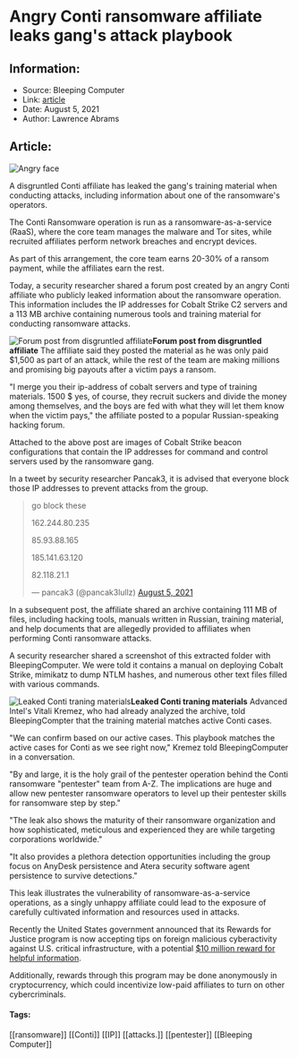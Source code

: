 # Angry Conti ransomware affiliate leaks gang's attack playbook
### 

## Information:
+ Source: Bleeping Computer
+ Link: [article](https://www.bleepingcomputer.com/news/security/angry-conti-ransomware-affiliate-leaks-gangs-attack-playbook/)
+ Date: August 5, 2021
+ Author: Lawrence Abrams


## Article:
![Angry face](https://www.bleepstatic.com/content/hl-images/2021/08/05/angry-face.jpg)


A disgruntled Conti affiliate has leaked the gang's training material when conducting attacks, including information about one of the ransomware's operators.


The Conti Ransomware operation is run as a ransomware-as-a-service (RaaS), where the core team manages the malware and Tor sites, while recruited affiliates perform network breaches and encrypt devices.


As part of this arrangement, the core team earns 20-30% of a ransom payment, while the affiliates earn the rest.


Today, a security researcher shared a forum post created by an angry Conti affiliate who publicly leaked information about the ransomware operation. This information includes the IP addresses for Cobalt Strike C2 servers and a 113 MB archive containing numerous tools and training material for conducting ransomware attacks.



![Forum post from disgruntled affiliate](https://www.bleepstatic.com/images/news/ransomware/c/conti/leaked-playbook/forum-post.jpg)**Forum post from disgruntled affiliate**
The affiliate said they posted the material as he was only paid $1,500 as part of an attack, while the rest of the team are making millions and promising big payouts after a victim pays a ransom.


"I merge you their ip-address of cobalt servers and type of training materials. 1500 $ yes, of course, they recruit suckers and divide the money among themselves, and the boys are fed with what they will let them know when the victim pays," the affiliate posted to a popular Russian-speaking hacking forum.


Attached to the above post are images of Cobalt Strike beacon configurations that contain the IP addresses for command and control servers used by the ransomware gang.


In a tweet by security researcher Pancak3, it is advised that everyone block those IP addresses to prevent attacks from the group.




> 
> go block these  
> 
> 162.244.80.235  
> 
> 85.93.88.165  
> 
> 185.141.63.120  
> 
> 82.118.21.1
> 
> 
> — pancak3 (@pancak3lullz) [August 5, 2021](https://twitter.com/pancak3lullz/status/1423324601346629635?ref_src=twsrc%5Etfw)


In a subsequent post, the affiliate shared an archive containing 111 MB of files, including hacking tools, manuals written in Russian, training material, and help documents that are allegedly provided to affiliates when performing Conti ransomware attacks.


A security researcher shared a screenshot of this extracted folder with BleepingComputer. We were told it contains a manual on deploying Cobalt Strike, mimikatz to dump NTLM hashes, and numerous other text files filled with various commands.



![Leaked Conti traning materials](https://www.bleepstatic.com/images/news/ransomware/c/conti/leaked-playbook/folder-listing.jpg)**Leaked Conti traning materials**
Advanced Intel's Vitali Kremez, who had already analyzed the archive, told BleepingCompter that the training material matches active Conti cases.


"We can confirm based on our active cases. This playbook matches the active cases for Conti as we see right now," Kremez told BleepingComputer in a conversation.


"By and large, it is the holy grail of the pentester operation behind the Conti ransomware "pentester" team from A-Z. The implications are huge and allow new pentester ransomware operators to level up their pentester skills for ransomware step by step."


"The leak also shows the maturity of their ransomware organization and how sophisticated, meticulous and experienced they are while targeting corporations worldwide."


"It also provides a plethora detection opportunities including the group focus on AnyDesk persistence and Atera security software agent persistence to survive detections."


This leak illustrates the vulnerability of ransomware-as-a-service operations, as a singly unhappy affiliate could lead to the exposure of carefully cultivated information and resources used in attacks.


Recently the United States government announced that its Rewards for Justice program is now accepting tips on foreign malicious cyberactivity against U.S. critical infrastructure, with a potential [$10 million reward for helpful information](https://www.bleepingcomputer.com/news/security/us-govt-offers-10-million-reward-for-tips-on-nation-state-hackers/).


Additionally, rewards through this program may be done anonymously in cryptocurrency, which could incentivize low-paid affiliates to turn on other cybercriminals.




#### Tags:
[[ransomware]] [[Conti]] [[IP]] [[attacks.]] [[pentester]] [[Bleeping Computer]]
